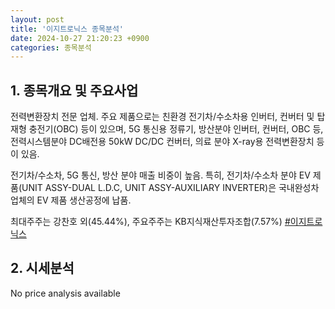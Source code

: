 ```yaml
---
layout: post
title: '이지트로닉스 종목분석'
date: 2024-10-27 21:20:23 +0900
categories: 종목분석
---
```


## 1. 종목개요 및 주요사업

전력변환장치 전문 업체. 주요 제품으로는 친환경 전기차/수소차용 인버터, 컨버터 및 탑재형 충전기(OBC) 등이 있으며, 5G 통신용 정류기, 방산분야 인버터, 컨버터, OBC 등, 전력시스템분야 DC배전용 50kW DC/DC 컨버터, 의료 분야 X-ray용 전력변환장치 등이 있음. 

전기차/수소차, 5G 통신, 방산 분야 매출 비중이 높음. 특히, 전기차/수소차 분야 EV 제품(UNIT ASSY-DUAL L.D.C, UNIT ASSY-AUXILIARY INVERTER)은 국내완성차업체의 EV 제품 생산공정에 납품.

최대주주는 강찬호 외(45.44%), 주요주주는 KB지식재산투자조합(7.57%)
[#이지트로닉스](#)

## 2. 시세분석

No price analysis available
